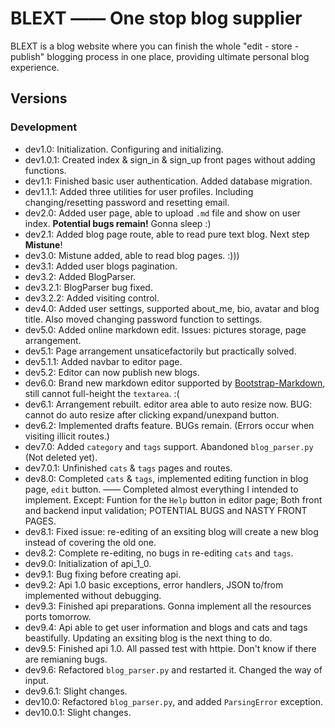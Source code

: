 # BLEXT —— One stop blog supplier

BLEXT is a blog website where you can finish the whole "edit - store - publish" blogging process in one place, providing ultimate personal blog experience.

## Versions

### Development

- dev1.0: Initialization. Configuring and initializing.
- dev1.0.1: Created index & sign_in & sign_up front pages without adding functions.
- dev1.1: Finished basic user authentication. Added database migration.
- dev1.1.1: Added three utilities for user profiles. Including changing/resetting password and resetting email.
- dev2.0: Added user page, able to upload `.md` file and show on user index. **Potential bugs remain!** Gonna sleep :)
- dev2.1: Added blog page route, able to read pure text blog. Next step **Mistune**!
- dev3.0: Mistune added, able to read blog pages. :)))
- dev3.1: Added user blogs pagination.
- dev3.2: Added BlogParser.
- dev3.2.1: BlogParser bug fixed.
- dev3.2.2: Added visiting control.
- dev4.0: Added user settings, supported about_me, bio, avatar and blog title. Also moved changing password function to settings.
- dev5.0: Added online markdown edit. Issues: pictures storage, page arrangement.
- dev5.1: Page arrangement unsaticefactorily but practically solved.
- dev5.1.1: Added navbar to editor page.
- dev5.2: Editor can now publish new blogs.
- dev6.0: Brand new markdown editor supported by [Bootstrap-Markdown](http://www.codingdrama.com/bootstrap-markdown/), still cannot full-height the `textarea`. :(
- dev6.1: Arrangement rebuilt. editor area able to auto resize now. BUG: cannot do auto resize after clicking expand/unexpand button.
- dev6.2: Implemented drafts feature. BUGs remain. (Errors occur when visiting illicit routes.)
- dev7.0: Added `category` and `tags` support. Abandoned `blog_parser.py` (Not deleted yet).
- dev7.0.1: Unfinished `cats` & `tags` pages and routes.
- dev8.0: Completed `cats` & `tags`, implemented editing function in blog page, `edit` button. —— Completed almost everything I intended to implement. Except: Funtion for the `Help` button in editor page; Both front and backend input validation; POTENTIAL BUGS and NASTY FRONT PAGES.
- dev8.1: Fixed issue: re-editing of an exsiting blog will create a new blog instead of covering the old one.
- dev8.2: Complete re-editing, no bugs in re-editing `cats` and `tags`.
- dev9.0: Initialization of api\_1_0.
- dev9.1: Bug fixing before creating api.
- dev9.2: Api 1.0 basic exceptions, error handlers, JSON to/from implemented without debugging.
- dev9.3: Finished api preparations. Gonna implement all the resources ports tomorrow.
- dev9.4: Api able to get user information and blogs and cats and tags beastifully. Updating an exsiting blog is the next thing to do.
- dev9.5: Finished api 1.0. All passed test with httpie. Don't know if there are remianing bugs.
- dev9.6: Refactored `blog_parser.py` and restarted it. Changed the way of input.
- dev9.6.1: Slight changes.
- dev10.0: Refactored `blog_parser.py`, and added `ParsingError` exception.
- dev10.0.1: Slight changes.

